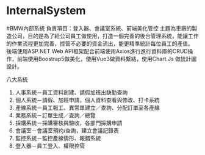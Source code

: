 # InternalSystem
#BMW內部系統
負責項目：登入器、會議室系統、前端美化管控
主題為車廠的製造公司，目的是為了給公司員工做使用，打造一個完善的後台管理系統，能讓工作的作業流程更加完善，控管不必要的資金流出，能更精準統計每位員工的產值。
後端使用ASP.NET Web API框架配合前端使用Axios進行進行資料庫的CRUD操作，前端使用Boostrap5做美化，使用Vue3做資料繫結，使用Chart.Js 做統計圖設計。

八大系統
1. 人事系統－員工資料創建、請假加班出缺勤查詢
2. 個人系統－請假、加班申請，個人資料查看與修改、打卡系統
3. 產線系統－員工報工、異常單建立／查詢、分配訂單至各產線
4. 業務系統－訂單生成／查詢／總覽
5. 採購系統－採購審核與驗收，各部門採購申請
6. 會議室－會議室預約/查詢，建立會議記錄表
7. 監控系統－監控產線情形、報錯系統
8. 登入器－員工登入、權限控管
